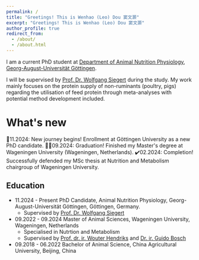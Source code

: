 ```yaml
---
permalink: /
title: "Greetings! This is Wenhao (Leo) Dou 窦文灏"
excerpt: "Greetings! This is Wenhao (Leo) Dou 窦文灏"
author_profile: true
redirect_from: 
  - /about/
  - /about.html
---
```


I am a current PhD student at [Department of Animal Nutrition Physiology](https://www.uni-goettingen.de/en/18186.html), [Georg-August-Universität Göttingen](https://www.uni-goettingen.de/). 

I will be supervised by [Prof. Dr. Wolfgang Siegert](https://www.uni-goettingen.de/en/675560.html) during the study. My work mainly focuses on the protein supply of non-ruminants (poultry, pigs) regarding the utilisation of feed protein through meta-analyses with potential method development included.

What's new
======
💪11.2024: New journey begins! Enrollment at Göttingen University as a new PhD candidate.
👨‍🎓09.2024: Graduation! Finished my Master's degree at Wageningen University (Wageningen, Netherlands).
✔️02.2024: Completion! Successfully defended my MSc thesis at Nutrition and Metabolism chairgroup of Wageningen University.

Education
------
* 11.2024 - Present PhD Candidate, Animal Nutrition Physiology, Georg-August-Universität Göttingen, Göttingen, Germany.
  * Supervised by [Prof. Dr. Wolfgang Siegert](https://www.uni-goettingen.de/en/675560.html)
* 09.2022 - 09.2024 Master of Animal Sciences, Wageningen University, Wageningen, Netherlands
  * Specialised in Nutrtion and Metabolism
  * Supervised by [Prof. dr. ir. Wouter Hendriks](https://www.wur.nl/en/persons/wouter-hendriks-3.htm) and [Dr. ir. Guido Bosch](https://www.wur.nl/en/persons/guido-bosch.htm)
* 09.2018 - 06.2022 Bachelor of Animal Science, China Agricultural University, Beijing, China


